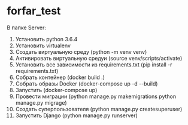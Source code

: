 # forfar_test

В папке Server:

1. Установить python 3.6.4
2. Установить virtualenv
3. Создать виртуальную среду (python -m venv venv)
4. Активировать виртуальную средуи (source venv/scripts/activate)
5. Установить все зависимости из requirements.txt (pip install -r requirements.txt)
6. Собрать контейнер (docker build .)
7. Собрать образы Docker (docker-compose up -d --build)
8. Запустить (docker-compose up)
9. Провести миграции (python manage.py makemigrations
                      python manage.py migrage)
10. Создать суперпользователя (python manage.py createsuperuser)
11. Запустить Django (python manage.py runserver)
